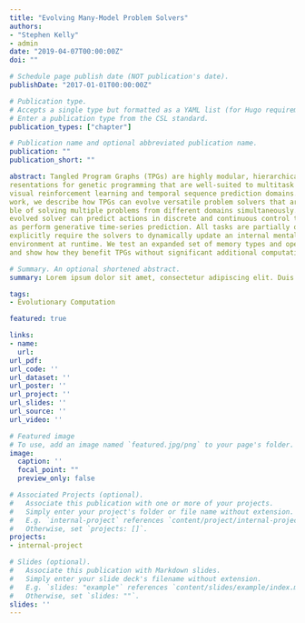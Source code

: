 ```yaml
---
title: "Evolving Many-Model Problem Solvers"
authors:
- "Stephen Kelly"
- admin
date: "2019-04-07T00:00:00Z"
doi: ""

# Schedule page publish date (NOT publication's date).
publishDate: "2017-01-01T00:00:00Z"

# Publication type.
# Accepts a single type but formatted as a YAML list (for Hugo requirements).
# Enter a publication type from the CSL standard.
publication_types: ["chapter"]

# Publication name and optional abbreviated publication name.
publication: ""
publication_short: ""

abstract: Tangled Program Graphs (TPGs) are highly modular, hierarchical rep-
resentations for genetic programming that are well-suited to multitask learning in
visual reinforcement learning and temporal sequence prediction domains. In this
work, we describe how TPGs can evolve versatile problem solvers that are capa-
ble of solving multiple problems from different domains simultaneously. A single
evolved solver can predict actions in discrete and continuous control tasks, as well
as perform generative time-series prediction. All tasks are partially observable and
explicitly require the solvers to dynamically update an internal mental model of the
environment at runtime. We test an expanded set of memory types and operations,
and show how they benefit TPGs without significant additional computational cost.

# Summary. An optional shortened abstract.
summary: Lorem ipsum dolor sit amet, consectetur adipiscing elit. Duis posuere tellus ac convallis placerat. Proin tincidunt magna sed ex sollicitudin condimentum.

tags:
- Evolutionary Computation

featured: true

links:
- name: 
  url: 
url_pdf: 
url_code: ''
url_dataset: ''
url_poster: ''
url_project: ''
url_slides: ''
url_source: ''
url_video: ''

# Featured image
# To use, add an image named `featured.jpg/png` to your page's folder. 
image:
  caption: ''
  focal_point: ""
  preview_only: false

# Associated Projects (optional).
#   Associate this publication with one or more of your projects.
#   Simply enter your project's folder or file name without extension.
#   E.g. `internal-project` references `content/project/internal-project/index.md`.
#   Otherwise, set `projects: []`.
projects:
- internal-project

# Slides (optional).
#   Associate this publication with Markdown slides.
#   Simply enter your slide deck's filename without extension.
#   E.g. `slides: "example"` references `content/slides/example/index.md`.
#   Otherwise, set `slides: ""`.
slides: ''
---
```

